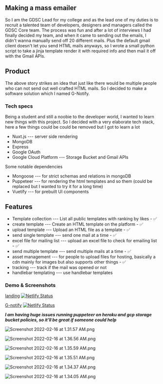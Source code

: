## Making a mass emailer

So I am the GDSC Lead for my college and as the lead one of my duties is to recruit a talented team of developers, designers and managers called the GDSC Core team.
The process was fun and after a lot of interviews I had finally decided my team, and when it came to sending out the emails, I didn't wanna manually send off 20 different mails. Plus the default gmail client doesn't let you send HTML mails anyways, so I wrote a small python script to take a jinja template render it with required info and then mail it off with the Gmail APIs.

## Product
The above story strikes an idea that just like there would be multiple people who can not send out well crafted HTML mails. So I decided to make a software solution which I named G-Notify.

### Tech specs
Being a student and still a noobie to the developer world, I wanted to learn new things with this project. So I decided with a very elaborate tech stack, here a few things could be could be removed but I got to learn a lot

- Nuxt.js --- server side rendering
- MongoDB
- Express
- Google OAuth
- Google Cloud Platform --- Storage Bucket and Gmail APIs

Some notable dependencies

- Mongoose --- for strict schemas and relations in mongoDB
- Puppeteer --- for rendering the html templates and so them (could be replaced but I wanted to try it for a long time)
- Vuetify --- for prebuilt UI components


## Features
   - Template collection --- List all public templates with ranking by likes - ✅
   - create template --- Create an HTML template on the platform - ✅
   - upload template --- Upload an HTML file as a template - ✅
   - send single template --- send one mail at a time - ✅
   - excel file for mailing list --- upload an excel file to check for emailing list - ✅
   - send multiple template --- send multiple mails at a time - ✅
   - asset management --- for people to upload files for hosting, basically a cdn mainly for images but also supports other things - ✅
   - tracking --- track if the mail was opened or not
   - handlebar templating --- use handlebar templates


### Demo & Screenshots

[landing](https://g-notify-landing.netlify.app) [![Netlify Status](https://api.netlify.com/api/v1/badges/6605941a-8232-4d5b-9869-8722f91ca31d/deploy-status)](https://app.netlify.com/sites/g-notify-landing/deploys)

[G-notify](https://g-notify.netlify.app) [![Netlify Status](https://api.netlify.com/api/v1/badges/fff5718f-e1d1-49ca-94e1-f9bf0b2499b4/deploy-status)](https://app.netlify.com/sites/g-notify/deploys)

***I am having huge issues running puppeteer on heroku and gcp storage bucket policies, so it'll be great if someone could help***

![Screenshot 2022-02-16 at 1.31.57 AM.png](https://cdn.hashnode.com/res/hashnode/image/upload/v1644955339021/L67LJ4wdV.png)


![Screenshot 2022-02-16 at 1.36.56 AM.png](https://cdn.hashnode.com/res/hashnode/image/upload/v1644955641532/aotlPpy8z.png)

![Screenshot 2022-02-16 at 1.35.59 AM.png](https://cdn.hashnode.com/res/hashnode/image/upload/v1644955646277/_rUjRabye.png)

![Screenshot 2022-02-16 at 1.35.51 AM.png](https://cdn.hashnode.com/res/hashnode/image/upload/v1644955653468/c3XH2pp94.png)

![Screenshot 2022-02-16 at 1.34.37 AM.png](https://cdn.hashnode.com/res/hashnode/image/upload/v1644955663259/wforOQjrr.png)

![Screenshot 2022-02-16 at 1.34.05 AM.png](https://cdn.hashnode.com/res/hashnode/image/upload/v1644955668182/bhdmbQ-un.png)
